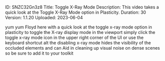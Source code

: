 ID: SNZC32Gn3z8
Title: Toggle X-Ray Mode
Description: This video takes a quick look at the Toggle X-Ray Mode option in Plasticity.
Duration: 30
Version: 1.1.20
Uploaded: 2023-06-04

yum yum Floyd here with a quick look at
the toggle x-ray mode option in
plasticity to toggle the X-ray display
mode in the viewport simply click the
toggle x-ray mode icon in the upper
right corner of the UI or use the
keyboard shortcut alt the disabling
x-ray mode hides the visibility of the
occluded elements and can Aid in
cleaning up visual noise on dense scenes
so be sure to add it to your toolkit
